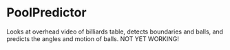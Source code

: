 # PoolPredictor
Looks at overhead video of billiards table, detects boundaries and balls, and predicts the angles and motion of balls. NOT YET WORKING!
